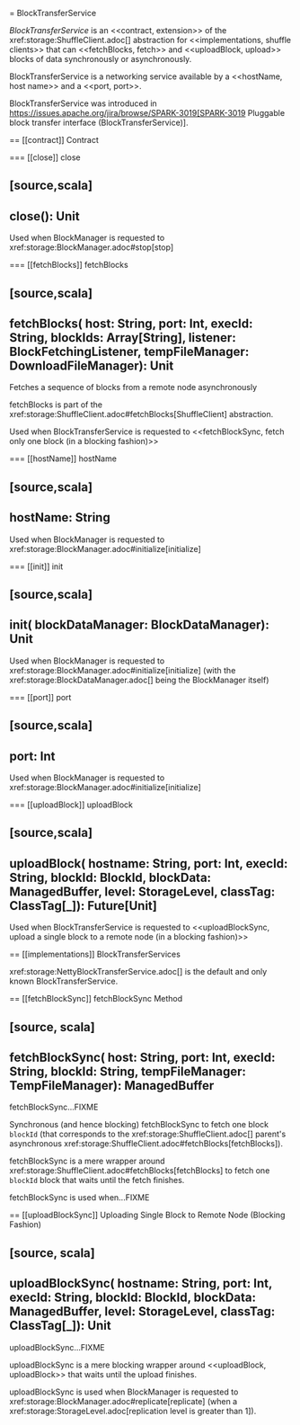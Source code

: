 = BlockTransferService

*BlockTransferService* is an <<contract, extension>> of the xref:storage:ShuffleClient.adoc[] abstraction for <<implementations, shuffle clients>> that can <<fetchBlocks, fetch>> and <<uploadBlock, upload>> blocks of data synchronously or asynchronously.

BlockTransferService is a networking service available by a <<hostName, host name>> and a <<port, port>>.

BlockTransferService was introduced in https://issues.apache.org/jira/browse/SPARK-3019[SPARK-3019 Pluggable block transfer interface (BlockTransferService)].

== [[contract]] Contract

=== [[close]] close

[source,scala]
----
close(): Unit
----

Used when BlockManager is requested to xref:storage:BlockManager.adoc#stop[stop]

=== [[fetchBlocks]] fetchBlocks

[source,scala]
----
fetchBlocks(
  host: String,
  port: Int,
  execId: String,
  blockIds: Array[String],
  listener: BlockFetchingListener,
  tempFileManager: DownloadFileManager): Unit
----

Fetches a sequence of blocks from a remote node asynchronously

fetchBlocks is part of the xref:storage:ShuffleClient.adoc#fetchBlocks[ShuffleClient] abstraction.

Used when BlockTransferService is requested to <<fetchBlockSync, fetch only one block (in a blocking fashion)>>

=== [[hostName]] hostName

[source,scala]
----
hostName: String
----

Used when BlockManager is requested to xref:storage:BlockManager.adoc#initialize[initialize]

=== [[init]] init

[source,scala]
----
init(
  blockDataManager: BlockDataManager): Unit
----

Used when BlockManager is requested to xref:storage:BlockManager.adoc#initialize[initialize] (with the xref:storage:BlockDataManager.adoc[] being the BlockManager itself)

=== [[port]] port

[source,scala]
----
port: Int
----

Used when BlockManager is requested to xref:storage:BlockManager.adoc#initialize[initialize]

=== [[uploadBlock]] uploadBlock

[source,scala]
----
uploadBlock(
  hostname: String,
  port: Int,
  execId: String,
  blockId: BlockId,
  blockData: ManagedBuffer,
  level: StorageLevel,
  classTag: ClassTag[_]): Future[Unit]
----

Used when BlockTransferService is requested to <<uploadBlockSync, upload a single block to a remote node (in a blocking fashion)>>

== [[implementations]] BlockTransferServices

xref:storage:NettyBlockTransferService.adoc[] is the default and only known BlockTransferService.

== [[fetchBlockSync]] fetchBlockSync Method

[source, scala]
----
fetchBlockSync(
  host: String,
  port: Int,
  execId: String,
  blockId: String,
  tempFileManager: TempFileManager): ManagedBuffer
----

fetchBlockSync...FIXME

Synchronous (and hence blocking) fetchBlockSync to fetch one block `blockId` (that corresponds to the xref:storage:ShuffleClient.adoc[] parent's asynchronous xref:storage:ShuffleClient.adoc#fetchBlocks[fetchBlocks]).

fetchBlockSync is a mere wrapper around xref:storage:ShuffleClient.adoc#fetchBlocks[fetchBlocks] to fetch one `blockId` block that waits until the fetch finishes.

fetchBlockSync is used when...FIXME

== [[uploadBlockSync]] Uploading Single Block to Remote Node (Blocking Fashion)

[source, scala]
----
uploadBlockSync(
  hostname: String,
  port: Int,
  execId: String,
  blockId: BlockId,
  blockData: ManagedBuffer,
  level: StorageLevel,
  classTag: ClassTag[_]): Unit
----

uploadBlockSync...FIXME

uploadBlockSync is a mere blocking wrapper around <<uploadBlock, uploadBlock>> that waits until the upload finishes.

uploadBlockSync is used when BlockManager is requested to xref:storage:BlockManager.adoc#replicate[replicate] (when a xref:storage:StorageLevel.adoc[replication level is greater than 1]).
